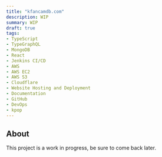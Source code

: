 ```yaml
---
title: "kfancamdb.com"
description: WIP
summary: WIP
draft: true
tags:
- TypeScript
- TypeGraphQL
- MongoDB
- React
- Jenkins CI/CD
- AWS
- AWS EC2
- AWS S3
- Cloudflare
- Website Hosting and Deployment
- Documentation
- GitHub
- DevOps
- kpop
---
```


## About
This project is a work in progress, be sure to come back later.
